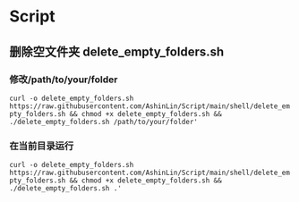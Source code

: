 # Script

## 删除空文件夹 delete_empty_folders.sh
### 修改/path/to/your/folder
``curl -o delete_empty_folders.sh https://raw.githubusercontent.com/AshinLin/Script/main/shell/delete_empty_folders.sh && chmod +x delete_empty_folders.sh && ./delete_empty_folders.sh /path/to/your/folder'
``
### 在当前目录运行
``curl -o delete_empty_folders.sh https://raw.githubusercontent.com/AshinLin/Script/main/shell/delete_empty_folders.sh && chmod +x delete_empty_folders.sh && ./delete_empty_folders.sh .'
``